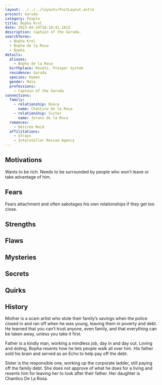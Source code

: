 ```yaml
---
layout: ../../../layouts/PostLayout.astro
project: Garuda
category: People
title: Bopha Krol
date: 2023-04-24T16:10:41.161Z
description: Captain of the Garuda.
searchTerms:
  - Bopha Krol
  - Bopha de la Rosa
  - Bopha
details:
  aliases:
    - Bopha de la Rosa
  birthplace: Revati, Prosper System
  residence: Garuda
  species: Human
  gender: Male
  professions:
    - Captain of the Garuda
connections:
  family:
    - relationship: Niece
      name: Chantico de la Rosa
    - relationship: Sister
      name: Jorani de la Rosa
  romances:
    - Désirée Reid
  affilitations:
    - Strays
    - Interstellar Rescue Agency
---
```


## Motivations
Wants to be rich.
Needs to be surrounded by people who won’t leave or take advantage of him.

## Fears
Fears attachment and often sabotages his own relationships if they get too close.

## Strengths

## Flaws

## Mysteries

## Secrets

## Quirks

## History
Mother is a scam artist who stole their family’s savings when the police closed in and ran off when he was young, leaving them in poverty and debt. He learned that you can’t trust anyone, even family, and that everything can be taken away, unless you take it first.

Father is a kindly man, working a mindless job, day in and day out. Loving and doting, Bopha resents how he lets people walk all over him. His father sold his brain and served as an Echo to help pay off the debt.

Sister is the responsible one, working up the corporate ladder, still paying off the family debt. She does not approve of what he does for a living and resents him for leaving her to look after their father. Her daughter is Chantico De La Rosa.

